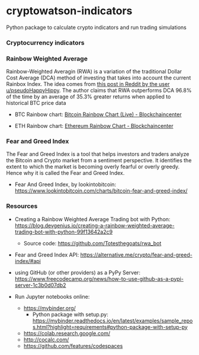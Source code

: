 # cryptowatson-indicators

Python package to calculate crypto indicators and run trading simulations

### Cryptocurrency indicators

### Rainbow Weighted Average

Rainbow-Weighted Averagin (RWA) is a variation of the traditional Dollar Cost Average (DCA) method of investing that takes into account the current Rainbox Index. The idea comes from [this post in Reddit by the user u/pseudoHappyHippy](https://www.reddit.com/r/CryptoCurrency/comments/qg9s6v/introducing_rainbowweighted_averaging_a_more/). The author claims that RWA outperforms DCA 96.8% of the time by an average of 35.3% greater returns when applied to historical BTC price data

- BTC Rainbow chart: [Bitcoin Rainbow Chart (Live) - Blockchaincenter](https://www.blockchaincenter.net/en/bitcoin-rainbow-chart/)
  
- ETH Rainbow chart: [Ethereum Rainbow Chart - Blockchaincenter](https://www.blockchaincenter.net/ethereum-rainbow-chart/)


### Fear and Greed Index

The Fear and Greed Index is a tool that helps investors and traders analyze the Bitcoin and Crypto market from a sentiment perspective. It identifies the extent to which the market is becoming overly fearful or overly greedy. Hence why it is called the Fear and Greed Index.

- Fear And Greed Index, by lookintobitcoin: https://www.lookintobitcoin.com/charts/bitcoin-fear-and-greed-index/

### Resources

- Creating a Rainbow Weighted Average Trading bot with Python: https://blog.devgenius.io/creating-a-rainbow-weighted-average-trading-bot-with-python-99f13642a2c9
    - Source code: https://github.com/Totesthegoats/rwa_bot

- Fear and Greed Index API: https://alternative.me/crypto/fear-and-greed-index/#api

- using GitHub (or other providers) as a PyPy Server: https://www.freecodecamp.org/news/how-to-use-github-as-a-pypi-server-1c3b0d07db2

- Run Jupyter notebooks online:
    - https://mybinder.org/
        - Python package with setup.py: https://mybinder.readthedocs.io/en/latest/examples/sample_repos.html?highlight=requirements#python-package-with-setup-py
    - https://colab.research.google.com/
    - http://cocalc.com/
    - https://github.com/features/codespaces
